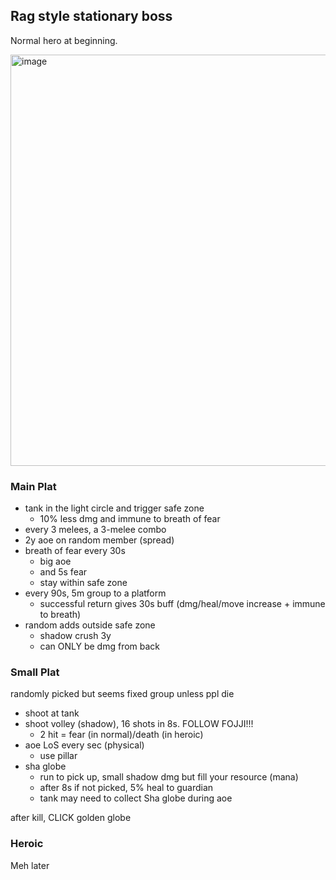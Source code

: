 ## Rag style stationary boss

Normal hero at beginning.

<img width="1026" height="658" alt="image" src="https://github.com/user-attachments/assets/6a50d847-0416-47fc-a3f6-da57e3c7b1f0" />


### Main Plat

- tank in the light circle and trigger safe zone
	- 10% less dmg and immune to breath of fear
- every 3 melees, a 3-melee combo 
- 2y aoe on random member (spread)
- breath of fear every 30s
	- big aoe
	- and 5s fear
	- stay within safe zone
- every 90s, 5m group to a platform
	- successful return gives 30s buff (dmg/heal/move increase + immune to breath)
- random adds outside safe zone
	- shadow crush 3y 
	- can ONLY be dmg from back

### Small Plat

randomly picked but seems fixed group unless ppl die

- shoot at tank
- shoot volley (shadow), 16 shots in 8s. FOLLOW FOJJI!!!
	- 2 hit = fear (in normal)/death (in heroic)
- aoe LoS every sec (physical)
	- use pillar
- sha globe
	- run to pick up, small shadow dmg but fill your resource (mana)
	- after 8s if not picked, 5% heal to guardian
	- tank may need to collect Sha globe during aoe

after kill, CLICK golden globe

### Heroic 

Meh later

